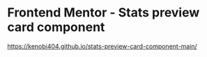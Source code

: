 # Frontend Mentor - Stats preview card component
https://kenobi404.github.io/stats-preview-card-component-main/
